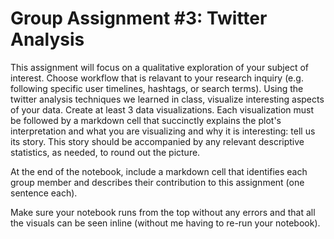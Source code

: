 # Group Assignment #3: Twitter Analysis

This assignment will focus on a qualitative exploration of your subject of interest. Choose workflow that is relavant to your research inquiry (e.g. following specific user timelines, hashtags, or search terms). Using the twitter analysis techniques we learned in class, visualize interesting aspects of your data. Create at least 3 data visualizations. Each visualization must be followed by a markdown cell that succinctly explains the plot's interpretation and what you are visualizing and why it is interesting: tell us its story. This story should be accompanied by any relevant descriptive statistics, as needed, to round out the picture.

At the end of the notebook, include a markdown cell that identifies each group member and describes their contribution to this assignment (one sentence each).

Make sure your notebook runs from the top without any errors and that all the visuals can be seen inline (without me having to re-run your notebook). 

